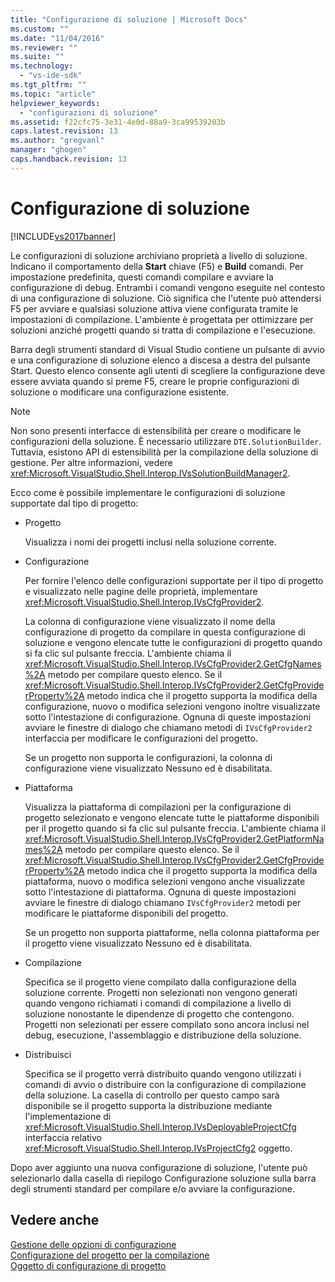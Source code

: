 ```yaml
---
title: "Configurazione di soluzione | Microsoft Docs"
ms.custom: ""
ms.date: "11/04/2016"
ms.reviewer: ""
ms.suite: ""
ms.technology: 
  - "vs-ide-sdk"
ms.tgt_pltfrm: ""
ms.topic: "article"
helpviewer_keywords: 
  - "configurazioni di soluzione"
ms.assetid: f22cfc75-3e31-4e0d-88a9-3ca99539203b
caps.latest.revision: 13
ms.author: "gregvanl"
manager: "ghogen"
caps.handback.revision: 13
---
```

# Configurazione di soluzione
[!INCLUDE[vs2017banner](../../code-quality/includes/vs2017banner.md)]

Le configurazioni di soluzione archiviano proprietà a livello di soluzione. Indicano il comportamento della **Start** chiave \(F5\) e **Build** comandi. Per impostazione predefinita, questi comandi compilare e avviare la configurazione di debug. Entrambi i comandi vengono eseguite nel contesto di una configurazione di soluzione. Ciò significa che l'utente può attendersi F5 per avviare e qualsiasi soluzione attiva viene configurata tramite le impostazioni di compilazione. L'ambiente è progettata per ottimizzare per soluzioni anziché progetti quando si tratta di compilazione e l'esecuzione.  
  
 Barra degli strumenti standard di Visual Studio contiene un pulsante di avvio e una configurazione di soluzione elenco a discesa a destra del pulsante Start. Questo elenco consente agli utenti di scegliere la configurazione deve essere avviata quando si preme F5, creare le proprie configurazioni di soluzione o modificare una configurazione esistente.  
  
> [!NOTE]
>  Non sono presenti interfacce di estensibilità per creare o modificare le configurazioni della soluzione. È necessario utilizzare `DTE.SolutionBuilder`. Tuttavia, esistono API di estensibilità per la compilazione della soluzione di gestione. Per altre informazioni, vedere <xref:Microsoft.VisualStudio.Shell.Interop.IVsSolutionBuildManager2>.  
  
 Ecco come è possibile implementare le configurazioni di soluzione supportate dal tipo di progetto:  
  
-   Progetto  
  
     Visualizza i nomi dei progetti inclusi nella soluzione corrente.  
  
-   Configurazione  
  
     Per fornire l'elenco delle configurazioni supportate per il tipo di progetto e visualizzato nelle pagine delle proprietà, implementare <xref:Microsoft.VisualStudio.Shell.Interop.IVsCfgProvider2>.  
  
     La colonna di configurazione viene visualizzato il nome della configurazione di progetto da compilare in questa configurazione di soluzione e vengono elencate tutte le configurazioni di progetto quando si fa clic sul pulsante freccia. L'ambiente chiama il <xref:Microsoft.VisualStudio.Shell.Interop.IVsCfgProvider2.GetCfgNames%2A> metodo per compilare questo elenco. Se il <xref:Microsoft.VisualStudio.Shell.Interop.IVsCfgProvider2.GetCfgProviderProperty%2A> metodo indica che il progetto supporta la modifica della configurazione, nuovo o modifica selezioni vengono inoltre visualizzate sotto l'intestazione di configurazione. Ognuna di queste impostazioni avviare le finestre di dialogo che chiamano metodi di `IVsCfgProvider2` interfaccia per modificare le configurazioni del progetto.  
  
     Se un progetto non supporta le configurazioni, la colonna di configurazione viene visualizzato Nessuno ed è disabilitata.  
  
-   Piattaforma  
  
     Visualizza la piattaforma di compilazioni per la configurazione di progetto selezionato e vengono elencate tutte le piattaforme disponibili per il progetto quando si fa clic sul pulsante freccia. L'ambiente chiama il <xref:Microsoft.VisualStudio.Shell.Interop.IVsCfgProvider2.GetPlatformNames%2A> metodo per compilare questo elenco. Se il <xref:Microsoft.VisualStudio.Shell.Interop.IVsCfgProvider2.GetCfgProviderProperty%2A> metodo indica che il progetto supporta la modifica della piattaforma, nuovo o modifica selezioni vengono anche visualizzate sotto l'intestazione di piattaforma. Ognuna di queste impostazioni avviare le finestre di dialogo chiamano `IVsCfgProvider2` metodi per modificare le piattaforme disponibili del progetto.  
  
     Se un progetto non supporta piattaforme, nella colonna piattaforma per il progetto viene visualizzato Nessuno ed è disabilitata.  
  
-   Compilazione  
  
     Specifica se il progetto viene compilato dalla configurazione della soluzione corrente. Progetti non selezionati non vengono generati quando vengono richiamati i comandi di compilazione a livello di soluzione nonostante le dipendenze di progetto che contengono. Progetti non selezionati per essere compilato sono ancora inclusi nel debug, esecuzione, l'assemblaggio e distribuzione della soluzione.  
  
-   Distribuisci  
  
     Specifica se il progetto verrà distribuito quando vengono utilizzati i comandi di avvio o distribuire con la configurazione di compilazione della soluzione. La casella di controllo per questo campo sarà disponibile se il progetto supporta la distribuzione mediante l'implementazione di <xref:Microsoft.VisualStudio.Shell.Interop.IVsDeployableProjectCfg> interfaccia relativo <xref:Microsoft.VisualStudio.Shell.Interop.IVsProjectCfg2> oggetto.  
  
 Dopo aver aggiunto una nuova configurazione di soluzione, l'utente può selezionarlo dalla casella di riepilogo Configurazione soluzione sulla barra degli strumenti standard per compilare e\/o avviare la configurazione.  
  
## Vedere anche  
 [Gestione delle opzioni di configurazione](../../extensibility/internals/managing-configuration-options.md)   
 [Configurazione del progetto per la compilazione](../../extensibility/internals/project-configuration-for-building.md)   
 [Oggetto di configurazione di progetto](../../extensibility/internals/project-configuration-object.md)